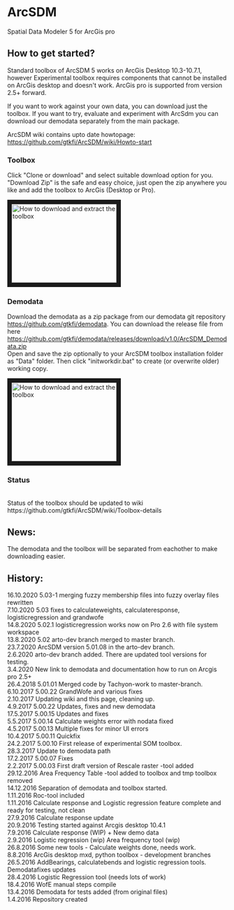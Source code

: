 # ArcSDM
Spatial Data Modeler 5 for ArcGis pro<Br>

## How to get started? <br>

Standard toolbox of ArcSDM 5 works on ArcGis Desktop 10.3-10.7.1, however Experimental toolbox requires components that cannot be installed on ArcGis desktop and doesn't work. ArcGis pro is supported from version 2.5+ forward.


If you want to work against your own data, you can download just the toolbox. If you want to try, evaluate and experiment with ArcSdm you can download our demodata separately from the main package. <br>

ArcSDM wiki contains upto date howtopage: https://github.com/gtkfi/ArcSDM/wiki/Howto-start


### Toolbox <br>
Click "Clone or download" and select suitable download option for you. "Download Zip" is the safe and easy choice, just open the zip anywhere you like and add the toolbox to ArcGis (Desktop or Pro). <br>

<a href="http://www.youtube.com/watch?feature=player_embedded&v=w-EAv2A2jOM
" target="_blank"><img src="http://img.youtube.com/vi/w-EAv2A2jOM/0.jpg" 
alt="How to download and extract the toolbox" width="240" height="180" border="10" /></a>


### Demodata <br>
Download the demodata as a zip package from our demodata git repository https://github.com/gtkfi/demodata. You can download the release file from here https://github.com/gtkfi/demodata/releases/download/v1.0/ArcSDM_Demodata.zip <br>
Open and save the zip optionally to your ArcSDM toolbox installation folder as "Data" folder. Then click "initworkdir.bat" to create (or overwrite older) working copy. <br>

<a href="http://www.youtube.com/watch?feature=player_embedded&v=4rU1oDqEUrQ
" target="_blank"><img src="http://img.youtube.com/vi/4rU1oDqEUrQ/0.jpg" 
alt="How to download and extract the toolbox" width="240" height="180" border="10" /></a>


### Status
<br>
Status of the toolbox should be updated to wiki https://github.com/gtkfi/ArcSDM/wiki/Toolbox-details <bR>

## News: 
The demodata and the toolbox will be separated from eachother to make downloading easier.<br>

## History:
16.10.2020 5.03-1 merging fuzzy membership files into fuzzy overlay files rewritten<br> 
7.10.2020 5.03 fixes to calculateweights, calculateresponse, logisticregression and grandwofe<br>
14.8.2020 5.02.1 logisticregression works now on Pro 2.6 with file system workspace<br> 
13.8.2020 5.02 arto-dev branch merged to master branch.<br> 
23.7.2020 ArcSDM version 5.01.08 in the arto-dev branch.<br>
2.6.2020 arto-dev branch added. There are updated tool versions for testing.<br>
3.4.2020 New link to demodata and documentation how to run on Arcgis pro 2.5+<br>
26.4.2018 5.01.01 Merged code by Tachyon-work to master-branch.<br>
6.10.2017 5.00.22 GrandWofe and various fixes<br>
2.10.2017 Updating wiki and this page, cleaning up. <br>
4.9.2017 5.00.22 Updates, fixes and new demodata<br>
17.5.2017 5.00.15 Updates and fixes <br>
5.5.2017 5.00.14 Calculate weights error with nodata fixed <br>
4.5.2017 5.00.13 Multiple fixes for minor UI errors <br>
10.4.2017 5.00.11 Quickfix<br>
24.2.2017 5.00.10 First release of experimental SOM toolbox.<br>
28.3.2017 Update to demodata path<br>
17.2.2017 5.00.07 Fixes <br>
2.2.2017 5.00.03 First draft version of Rescale raster -tool added<br>
29.12.2016 Area Frequency Table -tool added to toolbox and tmp toolbox removed<br>
14.12.2016 Separation of demodata and toolbox started.<br>
1.11.2016 Roc-tool included <br>
1.11.2016 Calculate response and Logistic regression feature complete and ready for testing, not clean<br>
27.9.2016 Calculate response update <br>
20.9.2016 Testing started against Arcgis desktop 10.4.1 <br>
7.9.2016 Calculate response (WIP) + New demo data <br>
2.9.2016 Logistic regression (wip) Area frequency tool (wip)<br>
26.8.2016 Some new tools - Calculate weights done, needs work.<br>
8.8.2016  ArcGis desktop mxd, python toolbox - development branches <br>
26.5.2016 AddBearings, calculatebends and logistic regression tools. Demodatafixes updates<br>
28.4.2016 Logistic Regression tool (needs lots of work)<br>
18.4.2016 WofE manual steps compile<br>
13.4.2016 Demodata for tests added (from original files)<br>
1.4.2016 Repository created <br>
